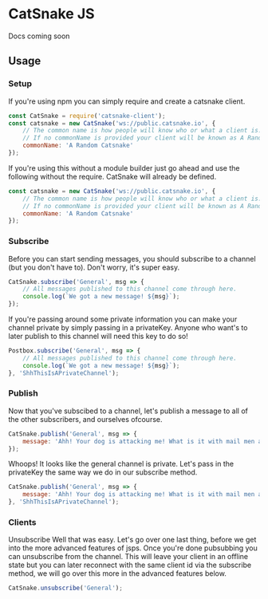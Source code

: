 # CatSnake JS

Docs coming soon

## Usage

### Setup

If you're using npm you can simply require and create a catsnake client.
```javascript
const CatSnake = require('catsnake-client');
const catsnake = new CatSnake('ws://public.catsnake.io', {
    // The common name is how people will know who or what a client is.
    // If no commonName is provided your client will be known as A Random Catsnake
    commonName: 'A Random Catsnake'
});

```

If you're using this without a module builder just go ahead and use the following without the require. CatSnake will
already be defined.
```javascript
const catsnake = new CatSnake('ws://public.catsnake.io', {
    // The common name is how people will know who or what a client is.
    // If no commonName is provided your client will be known as A Random Catsnake
    commonName: 'A Random Catsnake'
});
```


### Subscribe
Before you can start sending messages, you should subscribe to a channel (but you don't have to). Don't worry, it's super easy.

```javascript
CatSnake.subscribe('General', msg => {
    // All messages published to this channel come through here.
    console.log(`We got a new message! ${msg}`);
});
```

If you're passing around some private information you can make your channel private by simply passing in a privateKey.
Anyone who want's to later publish to this channel will need this key to do so!
```javascript
Postbox.subscribe('General', msg => {
    // All messages published to this channel come through here.
    console.log(`We got a new message! ${msg}`);
}, 'ShhThisIsAPrivateChannel');

```

### Publish
Now that you've subscibed to a channel, let's publish a message to all of the other subscribers, and ourselves ofcourse.

```javascript
CatSnake.publish('General', msg => {
    message: 'Ahh! Your dog is attacking me! What is it with mail men and dogs anyways?'
});
```


Whoops! It looks like the general channel is private. Let's pass in the privateKey the same way we do in our subscribe method.
```javascript
CatSnake.publish('General', msg => {
    message: 'Ahh! Your dog is attacking me! What is it with mail men and dogs anyways?'
}, 'ShhThisIsAPrivateChannel');
```

### Clients

Unsubscribe
Well that was easy. Let's go over one last thing, before we get into the more advanced features of jsps.
Once you're done pubsubbing you can unsubscribe from the channel. This will leave your client in an offline state but
you can later reconnect with the same client id via the subscribe method, we will go over this more in the advanced
features below.

```javascript
CatSnake.unsubscribe('General');
```
